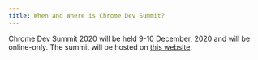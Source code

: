 ```yaml
---
title: When and Where is Chrome Dev Summit?
---
```


Chrome Dev Summit 2020 will be held 9-10 December, 2020 and will be online-only. The summit will be hosted on [this website](/devsummit/).
